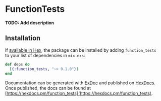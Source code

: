 # FunctionTests

**TODO: Add description**

## Installation

If [available in Hex](https://hex.pm/docs/publish), the package can be installed
by adding `function_tests` to your list of dependencies in `mix.exs`:

```elixir
def deps do
  [{:function_tests, "~> 0.1.0"}]
end
```

Documentation can be generated with [ExDoc](https://github.com/elixir-lang/ex_doc)
and published on [HexDocs](https://hexdocs.pm). Once published, the docs can
be found at [https://hexdocs.pm/function_tests](https://hexdocs.pm/function_tests).

